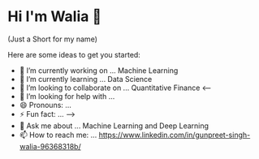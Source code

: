# Hi I'm Walia 👋
(Just a Short for my name)



Here are some ideas to get you started:

- 🔭 I’m currently working on ... Machine Learning
- 🌱 I’m currently learning ... Data Science
- 👯 I’m looking to collaborate on ... Quantitative Finance
<--
- 🤔 I’m looking for help with ...
- 😄 Pronouns: ...
- ⚡ Fun fact: ...
-->
- 💬 Ask me about ... Machine Learning and Deep Learning
- 📫 How to reach me: ...  https://www.linkedin.com/in/gunpreet-singh-walia-96368318b/

